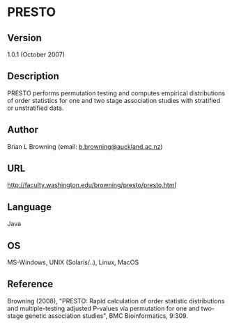# PRESTO

## Version
1.0.1 (October 2007)

## Description
PRESTO performs permutation testing and computes empirical distributions of order statistics for one and two stage association studies with stratified or unstratified data.

## Author
Brian L Browning (email: b.browning@auckland.ac.nz)

## URL
http://faculty.washington.edu/browning/presto/presto.html

## Language
Java

## OS
MS-Windows, UNIX (Solaris/..), Linux, MacOS

## Reference
Browning (2008), "PRESTO: Rapid calculation of order statistic distributions and multiple-testing adjusted P-values via permutation for one and two-stage genetic association studies", BMC Bioinformatics, 9:309.